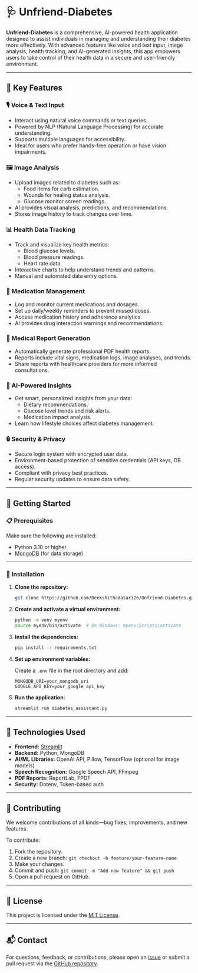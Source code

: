# 🩺 Unfriend-Diabetes

**Unfriend-Diabetes** is a comprehensive, AI-powered health application designed to assist individuals in managing and understanding their diabetes more effectively. With advanced features like voice and text input, image analysis, health tracking, and AI-generated insights, this app empowers users to take control of their health data in a secure and user-friendly environment.

---

## 🌟 Key Features

### 🎙️ Voice & Text Input
- Interact using natural voice commands or text queries.
- Powered by NLP (Natural Language Processing) for accurate understanding.
- Supports multiple languages for accessibility.
- Ideal for users who prefer hands-free operation or have vision impairments.

### 🖼️ Image Analysis
- Upload images related to diabetes such as:
  - Food items for carb estimation.
  - Wounds for healing status analysis.
  - Glucose monitor screen readings.
- AI provides visual analysis, predictions, and recommendations.
- Stores image history to track changes over time.

### 📊 Health Data Tracking
- Track and visualize key health metrics:
  - Blood glucose levels.
  - Blood pressure readings.
  - Heart rate data.
- Interactive charts to help understand trends and patterns.
- Manual and automated data entry options.

### 💊 Medication Management
- Log and monitor current medications and dosages.
- Set up daily/weekly reminders to prevent missed doses.
- Access medication history and adherence analytics.
- AI provides drug interaction warnings and recommendations.

### 📄 Medical Report Generation
- Automatically generate professional PDF health reports.
- Reports include vital signs, medication logs, image analyses, and trends.
- Share reports with healthcare providers for more informed consultations.

### 🧠 AI-Powered Insights
- Get smart, personalized insights from your data:
  - Dietary recommendations.
  - Glucose level trends and risk alerts.
  - Medication impact analysis.
- Learn how lifestyle choices affect diabetes management.

### 🔒 Security & Privacy
- Secure login system with encrypted user data.
- Environment-based protection of sensitive credentials (API keys, DB access).
- Compliant with privacy best practices.
- Regular security updates to ensure data safety.

---

## 🚀 Getting Started

### 📋 Prerequisites

Make sure the following are installed:
- Python 3.10 or higher
- [MongoDB](https://www.mongodb.com/) (for data storage)

---

### 🔧 Installation

1. **Clone the repository:**
   ```bash
   git clone https://github.com/Deekshithadasari26/Unfriend-Diabetes.git
   ```

2. **Create and activate a virtual environment:**
   ```bash
   python -m venv myenv
   source myenv/bin/activate  # On Windows: myenv\Scripts\activate
   ```

3. **Install the dependencies:**
   ```bash
   pip install -r requirements.txt
   ```

4. **Set up environment variables:**

   Create a `.env` file in the root directory and add:
   ```env
   MONGODB_URI=your_mongodb_uri
   GOOGLE_API_KEY=your_google_api_key
   ```

5. **Run the application:**
   ```bash
   streamlit run diabetes_assistant.py
   ```

---

## 🧪 Technologies Used

- **Frontend:** [Streamlit](https://streamlit.io/)
- **Backend:** Python, MongoDB
- **AI/ML Libraries:** OpenAI API, Pillow, TensorFlow (optional for image models)
- **Speech Recognition:** Google Speech API, FFmpeg
- **PDF Reports:** ReportLab, FPDF
- **Security:** Dotenv, Token-based auth

---

## 🤝 Contributing

We welcome contributions of all kinds—bug fixes, improvements, and new features.

To contribute:
1. Fork the repository.
2. Create a new branch: `git checkout -b feature/your-feature-name`
3. Make your changes.
4. Commit and push: `git commit -m "Add new feature" && git push`
5. Open a pull request on GitHub.

---

## 📜 License

This project is licensed under the [MIT License](LICENSE).

---

## 📬 Contact

For questions, feedback, or contributions, please open an [issue](https://github.com/Deekshithadasari26/Unfriend-Diabetes/issues) or submit a pull request via the [GitHub repository](https://github.com/Deekshithadasari26/Unfriend-Diabetes).
